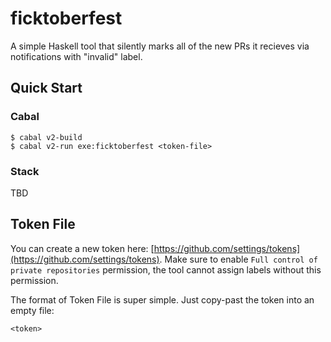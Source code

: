 # ficktoberfest

A simple Haskell tool that silently marks all of the new PRs it recieves via notifications with "invalid" label.

## Quick Start

### Cabal

```console
$ cabal v2-build
$ cabal v2-run exe:ficktoberfest <token-file>
```

### Stack

TBD

<!-- TODO(#6): Stack Quick Start section is not documented -->

## Token File

You can create a new token here: [https://github.com/settings/tokens](https://github.com/settings/tokens). Make sure to enable `Full control of private repositories` permission, the tool cannot assign labels without this permission.

The format of Token File is super simple. Just copy-past the token into an empty file:
```
<token>
```

